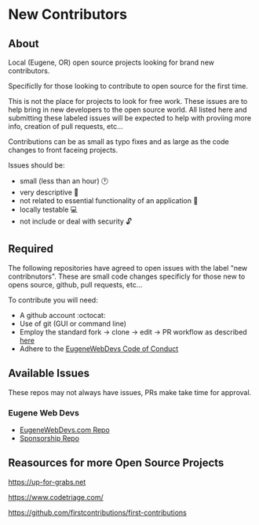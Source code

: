 # New Contributors

## About

Local (Eugene, OR) open source projects looking for brand new contributors. 

Specificlly for those looking to contribute to open source for the first time.

This is not the place for projects to look for free work. These issues are to help bring in new developers to the open source world. All listed here and submitting these labeled issues will be expected to help with proviing more info, creation of pull requests, etc...

Contributions can be as small as typo fixes and as large as the code changes to front faceing projects.

Issues should be:

* small (less than an hour) 🕐
* very descriptive 📄
* not related to essential functionality of an application 🔌
* locally testable 💻
* not include or deal with security 🔓

## Required

The following repositories have agreed to open issues with the label "new contribnutors". These are small code changes specificly for those new to opens source, github, pull requests, etc...

To contribute you will need:

* A github account :octocat:
* Use of git (GUI or command line)
* Employ the standard fork -> clone -> edit -> PR workflow as described [here](https://github.com/firstcontributions/first-contributions)
* Adhere to the [EugeneWebDevs Code of Conduct](https://github.com/eugenewebdevs/about/blob/master/CodeOfConduct.md)


## Available Issues

These repos may not always have issues, PRs make take time for approval.

### Eugene Web Devs

* [EugeneWebDevs.com Repo](https://github.com/eugenewebdevs/website/labels/new%20contributor)
* [Sponsorship Repo](https://github.com/eugenewebdevs/Sponsorship/issues?q=is%3Aissue+is%3Aopen+label%3A%22new+contributor%22)

## Reasources for more Open Source Projects

https://up-for-grabs.net

https://www.codetriage.com/

https://github.com/firstcontributions/first-contributions
